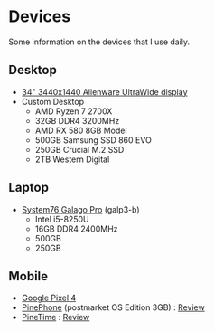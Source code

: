 # Devices

Some information on the devices that I use daily.

## Desktop 

- [34" 3440x1440 Alienware UltraWide display](https://www.newegg.com/p/N82E16824260555)
- Custom Desktop
    - AMD Ryzen 7 2700X
    - 32GB DDR4 3200MHz
    - AMD RX 580 8GB Model
    - 500GB Samsung SSD 860 EVO
    - 250GB Crucial M.2 SSD 
    - 2TB Western Digital 

## Laptop

- [System76 Galago Pro](https://system76.com/laptops/galago) (galp3-b) 
    - Intel i5-8250U
    - 16GB DDR4 2400MHz
    - 500GB 
    - 250GB 

## Mobile

- [Google Pixel 4](https://www.gsmarena.com/google_pixel_4-9896.php) 
- [PinePhone](https://pine64.com/product-category/pinephone/) (postmarket OS Edition 3GB) : [Review](https://ahoneycutt.me/blog/pinephone-review/)
- [PineTime](https://pine64.com/product-category/pinetime-smartwatch/) : [Review](https://ahoneycutt.me/blog/pinetime-mini-review/)